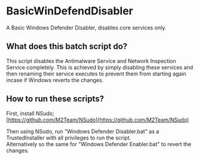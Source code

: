 # BasicWinDefendDisabler
A Basic Windows Defender Disabler, disables core services only.
## What does this batch script do?
This script disables the Antimalware Service and Network Inspection Service completely. This is achieved by simply disabling these services and then renaming their service executes to prevent them from starting again incase if Windows reverts the changes.

## How to run these scripts?
First, install NSudo;   
[https://github.com/M2Team/NSudo](https://github.com/M2Team/NSudo)

Then using NSudo, run "Windows Defender Disabler.bat" as a TrustedInstaller with all privileges to run the script.  
Alternatively so the same for "Windows Defender Enabler.bat" to revert the changes.
